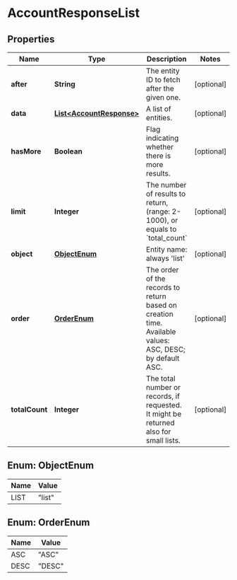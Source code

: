 
# AccountResponseList

## Properties
Name | Type | Description | Notes
------------ | ------------- | ------------- | -------------
**after** | **String** | The entity ID to fetch after the given one. |  [optional]
**data** | [**List&lt;AccountResponse&gt;**](AccountResponse.md) | A list of entities. |  [optional]
**hasMore** | **Boolean** | Flag indicating whether there is more results. |  [optional]
**limit** | **Integer** | The number of results to return, (range: 2-1000), or equals to &#x60;total_count&#x60; |  [optional]
**object** | [**ObjectEnum**](#ObjectEnum) | Entity name: always &#39;list&#39; |  [optional]
**order** | [**OrderEnum**](#OrderEnum) | The order of the records to return based on creation time. Available values: ASC, DESC; by default ASC. |  [optional]
**totalCount** | **Integer** | The total number or records, if requested. It might be returned also for small lists. |  [optional]


<a name="ObjectEnum"></a>
## Enum: ObjectEnum
Name | Value
---- | -----
LIST | &quot;list&quot;


<a name="OrderEnum"></a>
## Enum: OrderEnum
Name | Value
---- | -----
ASC | &quot;ASC&quot;
DESC | &quot;DESC&quot;



